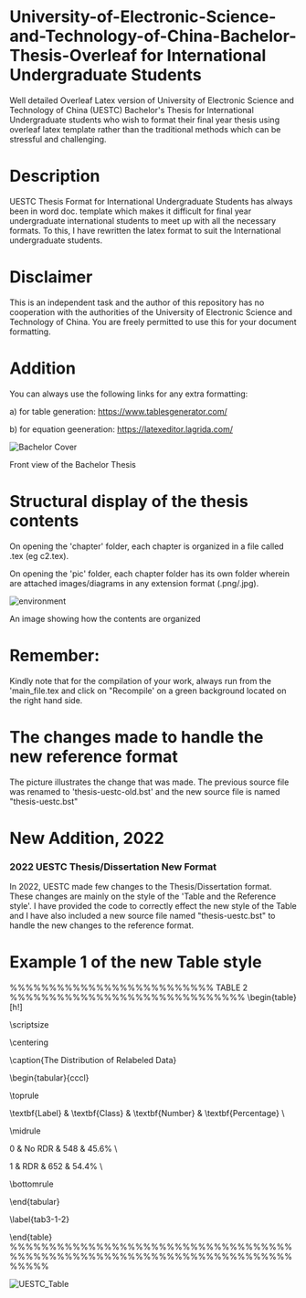 # University-of-Electronic-Science-and-Technology-of-China-Bachelor-Thesis-Overleaf for International Undergraduate Students
Well detailed Overleaf Latex version of University of Electronic Science and Technology of China (UESTC) Bachelor's Thesis for International Undergraduate students who wish to format their final year thesis using overleaf latex template rather than the traditional methods which can be stressful and challenging.

# Description
UESTC Thesis Format for International Undergraduate Students has always been in word doc. template which makes it difficult for final year undergraduate international students to meet up with all the necessary formats. To this, I have rewritten the latex format to suit the International undergraduate students. 

# Disclaimer
This is an independent task and the author of this repository has no cooperation with the authorities of the University of Electronic Science and Technology of China. You are freely permitted to use this for your document formatting.

# Addition
You can always use the following links for any extra formatting:

a) for table generation: https://www.tablesgenerator.com/

b) for equation geeneration: https://latexeditor.lagrida.com/

![Bachelor Cover](https://user-images.githubusercontent.com/61402731/150671042-04cb0708-319e-4c2c-aea8-e2c44678b814.png)

Front view of the Bachelor Thesis

# Structural display of the thesis contents
On opening the 'chapter' folder, each chapter is organized in a file called .tex (eg c2.tex).

On opening the 'pic' folder, each chapter folder has its own folder wherein are attached images/diagrams in any extension format (.png/.jpg).

![environment](https://user-images.githubusercontent.com/61402731/150673083-42579b54-8d25-4c48-a351-3063d8382f2f.png)

An image showing how the contents are organized


# Remember:
Kindly note that for the compilation of your work, always run from the 'main_file.tex and click on "Recompile' on a green background located on the right hand side.

# The changes made to handle the new reference format
The picture illustrates the change that was made. The previous source file was renamed to 'thesis-uestc-old.bst' and the new source file is named "thesis-uestc.bst"




# New Addition, 2022
### 2022 UESTC Thesis/Dissertation New Format
In 2022, UESTC made few changes to the Thesis/Dissertation format. These changes are mainly on the style of the 'Table and the Reference style'. I have provided the code to correctly effect the new style of the Table and I have also included a new source file named "thesis-uestc.bst" to handle the new changes to the reference format.

# Example 1 of the new Table style

%%%%%%%%%%%%%%%%%%%%%%%%%% TABLE 2 %%%%%%%%%%%%%%%%%%%%%%%%%%%%%%
\begin{table}[h!]

 \scriptsize
 
 \centering
 
 \caption{The Distribution of Relabeled Data}
 
 \begin{tabular}{cccl}
 
\toprule

\textbf{Label}   & \textbf{Class}   & \textbf{Number}  & \textbf{Percentage} \\

\midrule

0                & No RDR       & 548                & 45.6\%  \\

1                & RDR          & 652                & 54.4\%  \\

\bottomrule

\end{tabular}

\label{tab3-1-2}

\end{table}
%%%%%%%%%%%%%%%%%%%%%%%%%%%%%%%%%%%%%%%%%%%%%%%%%%%%%%%%%%%%%%%%%%%%%%%%%%%%%

![UESTC_Table](https://user-images.githubusercontent.com/61402731/159210588-7bad7651-b747-49ba-ab6b-15b88f197965.png)

